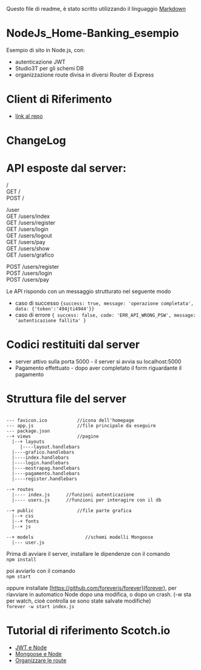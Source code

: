 Questo file di readme, è stato scritto utilizzando il linguaggio [Markdown](https://github.com/adam-p/markdown-here/wiki/Markdown-Cheatsheet#links)


# NodeJs_Home-Banking_esempio
Esempio di sito in Node.js, con: 
- autenticazione JWT
- Studio3T per gli schemi DB
- organizzazione route divisa in diversi Router di Express


# Client di Riferimento
- [link al repo](https://github.com/rokketta1993/Programmazione-Web)



# ChangeLog



# API esposte dal server:

/     
GET   /  
POST  /

/user    
GET   /users/index  
GET   /users/register  
GET   /users/login  
GET   /users/logout  
GET   /users/pay  
GET   /users/show  
GET   /users/grafico  

POST  /users/register  
POST  /users/login  
POST  /users/pay  



Le API rispondo con un messaggio strutturato nel seguente modo
- caso di successo
`{success: true, message: 'operazione completata',  data: {'token':'494jti4944'}}`
- caso di errore
`{ success: false, code: 'ERR_API_WRONG_PSW', message: 'autenticazione fallita' }`



# Codici restituiti dal server
- server attivo sulla porta 5000 - il server si avvia su localhost:5000
- Pagamento effettuato - dopo aver completato il form riguardante il pagamento




# Struttura file del server
```

--- favicon.ico           //icona dell'homepage
--- app.js                //file principale da eseguire
--- package.json
--+ views                 //pagine
  |--+ layouts
     |----layout.handlebars
  |----grafico.handlebars
  |----index.handlebars
  |----login.handlebars
  |----mostrapag.handlebars
  |----pagamento.handlebars
  |----register.handlebars
	
--+ routes
  |---- index.js      //funzioni autenticazione 
  |---- users.js      //funzioni per interagire con il db
 
--+ public                //file parte grafica
  |--+ css
  |--+ fonts
  |--+ js

--+ models                   //schemi modelli Mongoose
  |--- user.js
```

Prima di avviare il server, installare le dipendenze con il comando  
`npm install`

poi avviarlo con il comando  
`npm start`

oppure installate [https://github.com/foreverjs/forever](forever), per riavviare in automatico Node dopo una modifica, o dopo un crash. (-w sta per watch, cioè controlla se sono state salvate modifiche)  
`forever -w start index.js`



# Tutorial di riferimento Scotch.io
- [JWT e Node](https://scotch.io/tutorials/authenticate-a-node-js-api-with-json-web-tokens)
- [Mongoose e Node](https://scotch.io/tutorials/using-mongoosejs-in-node-js-and-mongodb-applications)
- [Organizzare le route](https://scotch.io/tutorials/keeping-api-routing-clean-using-express-routers)

